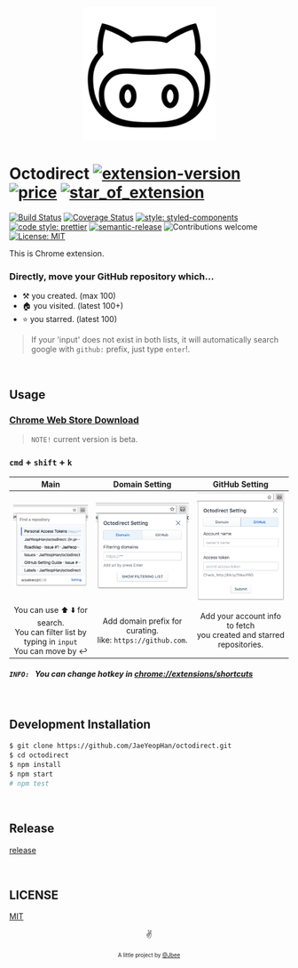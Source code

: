 <div align="center">
    <img src="./assets/octodirect_logo.png" width="240px" alt="octodirect-logo">
</div>

# Octodirect [![extension-version](https://badgen.net/chrome-web-store/v/fmhgcellhhleloebmhbmdncogdddkkag)](https://chrome.google.com/webstore/detail/octodirect/fmhgcellhhleloebmhbmdncogdddkkag?hl=ko) [![price](https://badgen.net/chrome-web-store/price/fmhgcellhhleloebmhbmdncogdddkkag)](https://chrome.google.com/webstore/detail/octodirect/fmhgcellhhleloebmhbmdncogdddkkag?hl=ko) [![star_of_extension](https://badgen.net/chrome-web-store/stars/fmhgcellhhleloebmhbmdncogdddkkag)](https://chrome.google.com/webstore/detail/octodirect/fmhgcellhhleloebmhbmdncogdddkkag?hl=ko)

[![Build Status](https://travis-ci.org/JaeYeopHan/octodirect.svg?branch=master)](https://travis-ci.org/JaeYeopHan/octodirect)
[![Coverage Status](https://coveralls.io/repos/github/JaeYeopHan/octodirect/badge.svg?branch=master)](https://coveralls.io/github/JaeYeopHan/octodirect?branch=master)
[![style: styled-components](https://img.shields.io/badge/style-%F0%9F%92%85%20styled--components-orange.svg?colorB=daa357&colorA=db748e)](https://github.com/styled-components/styled-components)
[![code style: prettier](https://img.shields.io/badge/code_style-prettier-ff69b4.svg?style=flat-square)](https://github.com/prettier/prettier)
[![semantic-release](https://img.shields.io/badge/%20%20%F0%9F%93%A6%F0%9F%9A%80-semantic--release-e10079.svg)](https://github.com/semantic-release/semantic-release)
![Contributions welcome](https://img.shields.io/badge/contributions-welcome-purple.svg)
[![License: MIT](https://img.shields.io/packagist/l/doctrine/orm.svg)](https://opensource.org/licenses/MIT)

This is Chrome extension.

### Directly, move your GitHub repository which...

- ⚒️ you created. (max 100)
- 🏠 you visited. (latest 100+)
- ⭐ you starred. (latest 100)

> If your 'input' does not exist in both lists, it will automatically search google with `github:` prefix, just type `enter`!.

</br>

## Usage

### [Chrome Web Store Download](https://chrome.google.com/webstore/detail/octodirect/fmhgcellhhleloebmhbmdncogdddkkag?hl=ko)

> `NOTE!` current version is beta.

### `cmd` + `shift` + `k`

<div align="center">

| Main                                                                                                                                               | Domain Setting                                                    | GitHub Setting                                                             |
| :------------------------------------------------------------------------------------------------------------------------------------------------: | :---------------------------------------------------------------: | :------------------------------------------------------------------------: |
| <img src="./assets/octodirect_screenshot_1.png" width="200px">                                                                                     | <img src="./assets/octodirect_screenshot_2.png" width="200px">    | <img src="./assets/octodirect_screenshot_3.png" width="200px">             |
| You can use :arrow_up: :arrow_down: for search. <br /> You can filter list by typing in `input` <br /> You can move by :leftwards_arrow_with_hook: | Add domain prefix for curating. <br/> like: `https://github.com`. | Add your account info to fetch <br/> you created and starred repositories. |


</div>

##### `INFO: ` You can change hotkey in [chrome://extensions/shortcuts](chrome://extensions/shortcuts)

<br />

## Development Installation

```sh
$ git clone https://github.com/JaeYeopHan/octodirect.git
$ cd octodirect
$ npm install
$ npm start
# npm test
```

</br>

## Release
[release](https://github.com/JaeYeopHan/octodirect/releases)

</br>

## LICENSE

[MIT](https://github.com/JaeYeopHan/octodirect/blob/master/LICENSE)

<p align="center">✌️</p>
<p align="center">
<sub><sup>A little project by <a href="https://jbee-resume.now.sh/">@Jbee</a></sup></sub>
</p>

